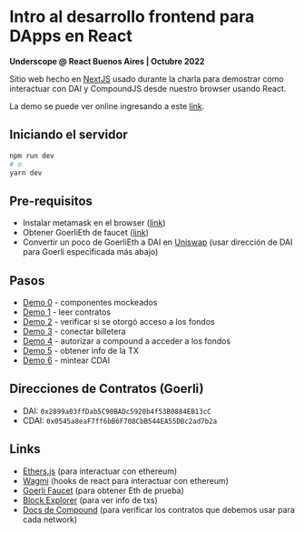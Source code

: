 # Intro al desarrollo frontend para DApps en React 
**Underscope @ React Buenos Aires | Octubre 2022**

Sitio web hecho en [NextJS](https://nextjs.org/) usado durante la charla para demostrar como interactuar con DAI y CompoundJS desde nuestro browser usando React.

La demo se puede ver online ingresando a este <a href="https://react-ba-meetup-oct-2022-dapps-g2z2.vercel.app/" target="_blank">link</a>.

## Iniciando el servidor

```bash
npm run dev
# o
yarn dev
```

## Pre-requisitos

- Instalar metamask en el browser ([link](https://metamask.io/))
- Obtener GoerliEth de faucet ([link](https://goerlifaucet.com/))
- Convertir un poco de GoerliEth a DAI en [Uniswap](https://app.uniswap.org/) (usar dirección de DAI para Goerli especificada más abajo)

## Pasos

- [Demo 0](./src/pages/demo-0.tsx) - componentes mockeados
- [Demo 1](./src/pages/demo-1.tsx) - leer contratos
- [Demo 2](./src/pages/demo-2.tsx) - verificar si se otorgó acceso a los fondos
- [Demo 3](./src/pages/demo-3.tsx) - conectar billetera
- [Demo 4](./src/pages/demo-4.tsx) - autorizar a compound a acceder a los fondos
- [Demo 5](./src/pages/demo-5.tsx) - obtener info de la TX
- [Demo 6](./src/pages/demo-6.tsx) - mintear CDAI

## Direcciones de Contratos (Goerli)

- DAI: `0x2899a03ffDab5C90BADc5920b4f53B0884EB13cC`
- CDAI: `0x0545a8eaF7ff6bB6F708CbB544EA55DBc2ad7b2a`

## Links

- [Ethers.js](https://docs.ethers.io/) (para interactuar con ethereum)
- [Wagmi](https://wagmi.sh/) (hooks de react para interactuar con ethereum)
- [Goerli Faucet](https://goerlifaucet.com/) (para obtener Eth de prueba)
- [Block Explorer](https://goerli.etherscan.io/) (para ver info de txs)
- [Docs de Compound](https://docs.compound.finance/#networks) (para verificar los contratos que debemos usar para cada network)


